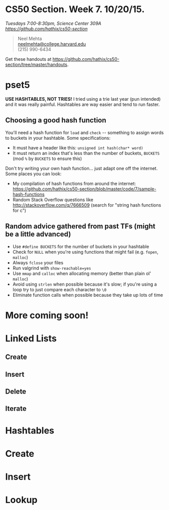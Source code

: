 # CS50 Section. Week 7. 10/20/15.
*Tuesdays 7:00-8:30pm, Science Center 309A*  
*<https://github.com/hathix/cs50-section>*

> Neel Mehta  
> neelmehta@college.harvard.edu  
> (215) 990-6434

Get these handouts at <https://github.com/hathix/cs50-section/tree/master/handouts>.

# pset5

**USE HASHTABLES, NOT TRIES!** I tried using a trie last year (pun intended) and it was really painful. Hashtables are way easier and tend to run faster.

## Choosing a good hash function

You'll need a hash function for `load` and `check` -- something to assign words to buckets in your hashtable. Some specifications:

* It must have a header like this: `unsigned int hash(char* word)`
* It must return an index that's less than the number of buckets, `BUCKETS` (mod `%` by `BUCKETS` to ensure this)

Don't try writing your own hash function... just adapt one off the internet. Some places you can look:

* My compilation of hash functions from around the internet: <https://github.com/hathix/cs50-section/blob/master/code/7/sample-hash-functions>
* Random Stack Overflow questions like <http://stackoverflow.com/q/7666509> (search for "string hash functions for c")

## Random advice gathered from past TFs (might be a little advanced)

* Use `#define BUCKETS` for the number of buckets in your hashtable
* Check for `NULL` when you're using functions that might fail (e.g. `fopen`, `malloc`)
* Always `fclose` your files
* Run valgrind with `show-reachable=yes`
* Use `mmap` and `calloc` when allocating memory (better than plain ol' `malloc`)
* Avoid using `strlen` when possible because it's slow; if you're using a loop try to just compare each character to `\0`
* Eliminate function calls when possible because they take up lots of time

# More coming soon!

# Linked Lists

## Create

## Insert

## Delete

## Iterate

# Hashtables

# Create

# Insert

# Lookup

